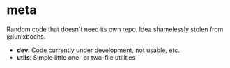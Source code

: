 # meta

Random code that doesn't need its own repo.  Idea shamelessly stolen from @lunixbochs.

* __dev__: Code currently under development, not usable, etc.
* __utils__: Simple little one- or two-file utilities
